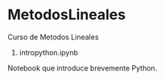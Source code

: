 # MetodosLineales
Curso de Metodos Lineales

1) intropython.ipynb

Notebook que introduce brevemente Python. 
